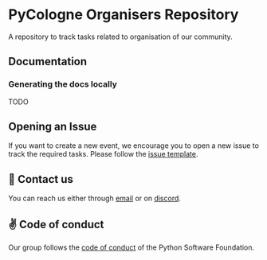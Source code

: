 # PyCologne Organisers Repository

A repository to track tasks related to organisation of our community.

## Documentation

### Generating the docs locally

TODO

## Opening an Issue

If you want to create a new event, we encourage you to open a new issue to track the required tasks. Please follow the [issue template](./.github/ISSUE_TEMPLATE/new-event.md).

## :satellite: Contact us

You can reach us either through [email](info@jn.contact) or on [discord](https://discord.gg/AbadjmRpZN).


## :v: Code of conduct

Our group follows the [code of conduct](http://python.org/psf/conduct) of the Python Software Foundation.